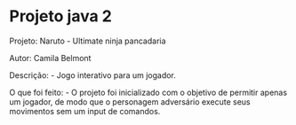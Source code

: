 # Projeto java 2

Projeto: Naruto - Ultimate ninja pancadaria

Autor: Camila Belmont

Descrição:
      - Jogo interativo para um jogador.

O que foi feito:
      - O projeto foi inicializado com o objetivo de permitir apenas um jogador, de modo que o personagem adversário execute seus movimentos sem um input de comandos. 


